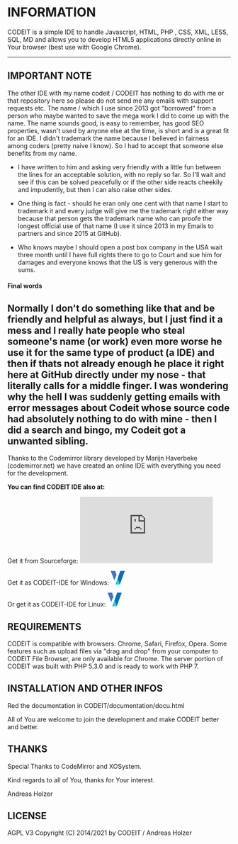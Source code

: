 
# INFORMATION

CODEIT is a simple IDE to handle Javascript, HTML, PHP , CSS, XML, LESS, SQL, MD and allows you to develop HTML5 applications directly online in Your browser (best use with Google Chrome).

---
## IMPORTANT NOTE
The other IDE with my name codeit / CODEIT has nothing to do with me or that repository here so please do not send me any emails with support requests etc. The name / which I use since 2013 got "borrowed" from a person who maybe wanted to save the mega work I did to come up with the name. The name sounds good, is easy to remember, has good SEO properties, wasn't used by anyone else at the time, is short and is a great fit for an IDE. I didn't trademark the name because I believed in fairness among coders (pretty naive I know). So I had to accept that someone else benefits from my name.

- I have written to him and asking very friendly with a little fun between the lines for an acceptable solution, with no reply so far. So I'll wait and see if this can be solved peacefully or if the other side reacts cheekily and impudently, but then I can also raise other sides.

- One thing is fact - should he eran only one cent with that name I start to trademark it and every judge will give me the trademark right either way because that person gets the trademark name who can proofe the longest official use of that name (I use it since 2013 in my Emails to partners and since 2015 at GitHub). 

- Who knows maybe I should open a post box company in the USA wait three month until I have full rights there to go to Court and sue him for damages and everyone knows that the US is very generous with the sums.

#### Final words
Normally I don't do something like that and be friendly and helpful as always, but I just find it a mess and I really hate people who steal someone's name (or work) even more worse he use it for the same type of product (a IDE) and then if thats not already enough he place it right here at GitHub directly under my nose - that literally calls for a middle finger. I was wondering why the hell I was suddenly getting emails with error messages about Codeit whose source code had absolutely nothing to do with mine - then I did a search and bingo, my Codeit got a unwanted sibling.
---

Thanks to the Codemirror library developed by Marijn Haverbeke (codemirror.net)
we have created an online IDE with everything you need for the development.  

**You can find CODEIT IDE also at:**

Get it from Sourceforge:
[![Download CODEIT-IDE](https://sourceforge.net/sflogo.php?type=14&group_id=2678760)](https://sourceforge.net/p/codeit-ide/)

Get it as CODEIT-IDE for Windows:
[![Download CODEIT-IDE for Windows](https://github.com/WebCrew/CODEIT-IDE/blob/master/xonworkslogo.png/)](https://www.onworks.net/de/software/windows/app-codeit-ide)

Or get it as CODEIT-IDE for Linux:
[![Download CODEIT-IDE for Linux](https://github.com/WebCrew/CODEIT-IDE/blob/master/xonworkslogo.png/)](https://www.onworks.net/de/software/linux/app-codeit-ide)


## REQUIREMENTS

CODEIT is compatible with browsers: Chrome, Safari, Firefox, Opera.
Some features such as upload files via "drag and drop" from your computer to CODEIT File Browser, are only available for Chrome. The server portion of CODEIT was built with PHP 5.3.0 and is ready to work with PHP 7. 

## INSTALLATION AND OTHER INFOS

Red the documentation in CODEIT/documentation/docu.html

All of You are welcome to join the development and make CODEIT better and better.


## THANKS

Special Thanks to CodeMirror and XOSystem. 

Kind regards to all of You, thanks for Your interest.

Andreas Holzer


## LICENSE

AGPL V3
Copyright (C) 2014/2021 by CODEIT / Andreas Holzer

